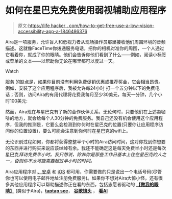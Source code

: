 # 如何在星巴克免费使用弱视辅助应用程序

> 原文:[https://life hacker . com/how-to-get-free-use-a-low-vision-accessibility-app-a-1846486376](https://lifehacker.com/how-to-get-free-use-of-a-low-vision-accessibility-app-a-1846486376)

Aira是一项服务，允许盲人和低视力者从现场操作员那里接收他们周围环境的音频描述。这就像FaceTime你拨通服务电话，把你的相机对准你的周围，一个人通过它看着你，就成了你的眼睛。他们会告诉你他们看到了什么——例如，阅读小标签或菜单的文本——以帮助你无论在哪里都可以度过一天。

Watch

[服务](https://aira.io/) 的缺点是，如果你目前没有利用免费促销优惠或推荐奖金，它会相当昂贵。例如，安装了这个应用程序后，我被允许每24小时 打一个五分钟以下的免费电话；否则，访问Aira的有用代理将花费我每月至少30美元，每天一分钟，几个小时100美元:

然而，Aira现在与星巴克有了新的合作伙伴关系，无论何时，只要他们在上述卖咖啡的地方，就会给每个人30分钟的免费服务。我自己还没有机会使用这个应用程序，但我的推测是，它要么会检测到你何时在星巴克的位置(只要你让应用程序访问你的位置设置)，要么可能会注意到你何时在星巴克的wifi上。

无论识别过程如何，你都将获得整整半个小时的Aira访问时间，这对你找到你想要的东西并进行购买来说应该绰绰有余。我还不能确定这是每天免费半小时还是每次星巴克*拜访免费半小时。我只想说，除非你是那些工作日基本上住在星巴克的人之一，否则你不太可能需要超过半小时的时间。*

Aira应用程序对 [、安卓](https://play.google.com/store/apps/details?id=io.aira.smart&hl=en_US&gl=US) 和 [iOS](https://apps.apple.com/us/app/aira/id1071584352) 都可用，你需要做的只是说出一个电话号码(尽管你也可以使用电子邮件地址注册免费服务)。如果你不想对Aira大惊小怪，还有很多其他应用程序可以帮助描述你正在看的东西，包括志愿者驱动的 [**【做我的眼睛】**](https://www.bemyeyes.com/) (类似于Aira)，[**taptap see**](https://taptapseeapp.com/)， [**谷歌镜头**](https://lens.google.com/) ， [**看AI**](https://www.microsoft.com/en-us/ai/seeing-ai)